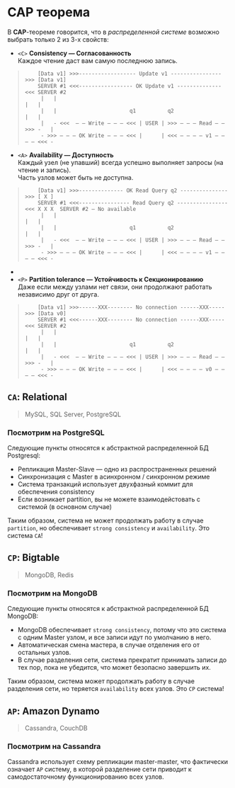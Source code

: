 # CAP теорема

В **CAP**-теореме говорится, что в *распределенной системе* возможно выбрать 
только 2 из 3-х свойств:

- `<C>` **Consistency — Согласованность** <br>
Каждое чтение даст вам самую последнюю запись.

>         [Data v1] >>>------------------ Update v1 ---------------->>> [Data v1] 
>         SERVER #1 <<<----------------- OK Update v1 --------------<<< SERVER #2 
>          |   |                                                          |   |  
>          |   |                       q1          q2                     |   |
>          |   - <<<  — — Write — — — <<< | USER | >>> — — — Read — — >>> -   |  
>          - >>> — — — OK Write — — — <<< |      | <<< — — — — v1 — — — — <<< -

- `<A>` **Availability — Доступность** <br>
Каждый узел (не упавший) всегда успешно выполняет запросы (на чтение и запись). <br>
Часть узлов может быть не доступна.
>         [Data v1] >>>-------------- OK Read Query q2 --------------->>> [ X ]  
>         SERVER #1 <<<---------------- Read Query q2 ----------------<<< X X X  SERVER #2 — No available 
>          |   |                                                          |   |  
>          |   |                       q1          q2                     |   |
>          |   - <<<  — — Write — — — <<< | USER | >>> — — — Read — — >>> -   |  
>          - >>> — — — OK Write — — — <<< |      | <<< — — — — v1 — — — — <<< -
- 
- `<P>` **Partition tolerance — Устойчивость к Секционированию** <br>
Даже если между узлами нет связи, они продолжают работать независимо друг от друга.

>         [Data v1] >>>------XXX-------- No connection ------XXX----->>> [Data v0] 
>         SERVER #1 <<<------XXX-------- No connection ------XXX-----<<< SERVER #2 
>          |   |                                                          |   |  
>          |   |                       q1          q2                     |   |
>          |   - <<<  — — Write — — — <<< | USER | >>> — — — Read — — >>> -   |  
>          - >>> — — — OK Write — — — <<< |      | <<< — — — — v0 — — — — <<< -

## `CA`: Relational 
>MySQL, SQL Server, PostgreSQL 

### Посмотрим на PostgreSQL

Следующие пункты относятся к абстрактной распределенной БД Postgresql:
- Репликация Master-Slave — одно из распространенных решений
- Синхронизация с Master в асинхронном / синхронном режиме
- Система транзакций использует двухфазный коммит для обеспечения consistency
- Если возникает partition, вы не можете взаимодейстовать с системой (в основном случае)

Таким образом, система не может продолжать работу в случае `partition`, но 
обеспечивает `strong consistency` и `availability`. Это система `CA`!

## `CP`: Bigtable 
>MongoDB, Redis

### Посмотрим на MongoDB

Следующие пункты относятся к абстрактной распределенной БД MongoDB:
- MongoDB обеспечивает `strong consistency`, потому что это система с одним 
Master узлом, и все записи идут по умолчанию в него.
- Автоматическая смена мастера, в случае отделения его от остальных узлов.
- В случае разделения сети, система прекратит принимать записи до тех пор, 
пока не убедится, что может безопасно завершить их.

Таким образом, система может продолжать работу в случае разделения сети, но 
теряется `availability` всех узлов. Это `CP` система!

## `AP`: Amazon Dynamo
>Cassandra, CouchDB

### Посмотрим на Cassandra
Cassandra использует схему репликации master-master, что фактически 
означает `AP` систему, в которой разделение сети приводит к самодостаточному 
функционированию всех узлов.
